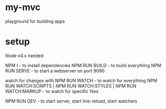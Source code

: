 # my-mvc
playground for building apps


# setup
Node v4.x needed

NPM I - to install dependencies
NPM RUN BUILD - to build everything
NPM RUN SERVE - to start a webserver on port 9090

watch for changes with
NPM RUN WATCH - to watch for everything
NPM RUN WATCH:SCRIPTS | NPM RUN WATCH:STYLES | NPM RUN WATCH:MARKUP - to watch for specific files

NPM RUN DEV - to start server, start live-reload, start watchers
